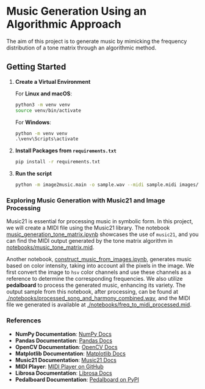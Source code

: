 # Music Generation Using an Algorithmic Approach

The aim of this project is to generate music by mimicking the frequency distribution of a tone matrix through an algorithmic method.

## Getting Started

1. **Create a Virtual Environment**

   For **Linux and macOS**:
   ```bash
   python3 -m venv venv
   source venv/bin/activate
   ```

   For **Windows**:
   ```cmd
   python -m venv venv
   .\venv\Scripts\activate
   ```

2. **Install Packages from `requirements.txt`**
   ```bash
   pip install -r requirements.txt
   ```

3. **Run the script**
   ```bash
   python -m image2music.main -o sample.wav --midi sample.midi images/Warren-Buffett-On-Rules.jpg
   ```
### Exploring Music Generation with Music21 and Image Processing

Music21 is essential for processing music in symbolic form. In this project, we will create a MIDI file using the Music21 library. The notebook [music_generation_tone_matrix.ipynb](./notebooks/music_generation_tone_matrix.ipynb) showcases the use of `music21`, and you can find the MIDI output generated by the tone matrix algorithm in [notebooks/music_tone_matrix.mid](./notebooks/music_tone_matrix.mid).

Another notebook, [construct_music_from_images.ipynb](./notebooks/construct_music_from_images.ipynb), generates music based on color intensity, taking into account all the pixels in the image. We first convert the image to `hsv` color channels and use these channels as a reference to determine the corresponding frequencies. We also utilize **pedalboard** to process the generated music, enhancing its variety. The output sample from this notebook, after processing, can be found at [./notebooks/processed_song_and_harmony_combined.wav](./notebooks/processed_song_and_harmony_combined.wav), and the MIDI file we generated is available at [./notebooks/freq_to_midi_processed.mid](./notebooks/freq_to_midi_processed.mid).


### References

- **NumPy Documentation**: [NumPy Docs](https://numpy.org/doc/)
- **Pandas Documentation**: [Pandas Docs](https://pandas.pydata.org/docs/getting_started/index.html#getting-started)
- **OpenCV Documentation**: [OpenCV Docs](https://opencv24-python-tutorials.readthedocs.io/en/latest/index.html)
- **Matplotlib Documentation**: [Matplotlib Docs](https://matplotlib.org/stable/tutorials/index.html)
- **Music21 Documentation**: [Music21 Docs](https://www.music21.org/music21docs/#)
- **MIDI Player**: [MIDI Player on GitHub](https://github.com/drscotthawley/midi-player?tab=readme-ov-file)
- **Librosa Documentation**: [Librosa Docs](https://librosa.org/doc/latest/index.html)
- **Pedalboard Documentation**: [Pedalboard on PyPI](https://pypi.org/project/pedalboard/)